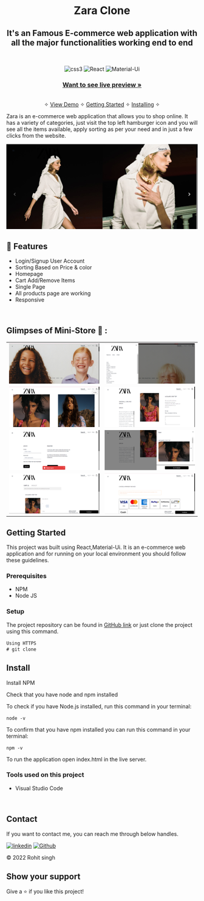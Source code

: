 <h1 align="center">Zara Clone</h1> 

<h2 align="center">It's an Famous E-commerce web application with all the major functionalities working end to end</h2>

<br />
<p align="center">
    <img src="https://img.shields.io/badge/CSS3-1572B6?style=for-the-badge&logo=css3&logoColor=white" alt="css3"/> 
    <img src="https://img.shields.io/badge/React-323330?style=for-the-badge&logo=react&logoColor=F7DF1E" alt="React" />
    <img src ="https://img.shields.io/badge/materialui-%23563D7C.svg?style=for-the-badge&logo=materialui&logoColor=white" alt="Material-Ui"/>   
</p>

<h3 align="center"><a href="https://zara-clone-git-main-rohit24-code.vercel.app/"><strong>Want to see live preview »</strong></a></h3>

<p align="center"> 
    <br />&#10023;
    <a href="#Demo">View Demo</a>   &#10023;  
    <a href="#Getting-Started">Getting Started</a> &#10023; <a href="#Install">Installing</a> &#10023;   
  </p>
  
  Zara is an e-commerce web application that allows you to shop online. It has a variety of categories, just visit the top left hamburger icon and you will see all the items available, apply sorting as per your need and in just a few clicks from the website.
  
 
  
  ![Store poster](https://github.com/Rohit24-code/Zara-clone/blob/main/src/zaraImages/homepage.png)

  



## 🚀 Features
- Login/Signup User Account
- Sorting Based on Price & color
- Homepage
- Cart Add/Remove Items
- Single Page
- All products page are working
- Responsive

<br />

## Glimpses of Mini-Store 🙈 :


<table>
  <tr>
    <td><img src="https://github.com/Rohit24-code/Zara-clone/blob/main/src/zaraImages/girlimage.png" alt="home" /></td>
    <td><img src="https://github.com/Rohit24-code/Zara-clone/blob/main/src/zaraImages/lefthamburger.png" alt="f" /></td>
  </tr>
  <tr>
    <td><img src="https://github.com/Rohit24-code/Zara-clone/blob/main/src/zaraImages/womenpage.png" alt="trending" /></td>
    <td><img src="https://github.com/Rohit24-code/Zara-clone/blob/main/src/zaraImages/singlepage.png" alt="s" /></td>
  </tr>
  <tr>
    <td><img src="https://github.com/Rohit24-code/Zara-clone/blob/main/src/zaraImages/login.png" alt="cart" /></td>
    <td><img src="https://github.com/Rohit24-code/Zara-clone/blob/main/src/zaraImages/AddToBasket.png" alt="signup" /></td>
  </tr>
     <tr>
    <td><img src="https://github.com/Rohit24-code/Zara-clone/blob/main/src/zaraImages/addedTocart.png" alt="cart" /></td>
    <td><img src="https://github.com/Rohit24-code/Zara-clone/blob/main/src/zaraImages/paymentpage.png" alt="signup" /></td>
  </tr>
</table>



## Getting Started

This project was built using React,Material-Ui. It is an e-commerce web application and for running on your local environment you should follow these guidelines.


### Prerequisites

- NPM 
- Node JS

### Setup


The project repository can be found in [GitHub link](https://github.com/Rohit24-code/Zara-clone) or just clone the project using this command. 


```
Using HTTPS
# git clone 
```


## Install

Install NPM

Check that you have node and npm installed

To check if you have Node.js installed, run this command in your terminal:


```
node -v
```

To confirm that you have npm installed you can run this command in your terminal:


```
npm -v
```

To run the application open index.html in the live server.




### Tools used on this project

- Visual Studio Code


<br/>



## Contact

If you want to contact me, you can reach me through below handles.

[![linkedin](	https://img.shields.io/badge/LinkedIn-0077B5?style=for-the-badge&logo=linkedin&logoColor=white)](https://www.linkedin.com/in/rohit-singh-423264202/)
[![Github](https://img.shields.io/badge/GitHub-100000?style=for-the-badge&logo=github&logoColor=white)](https://github.com/Rohit24-code)

© 2022 Rohit singh



## Show your support

Give a ⭐️ if you like this project!
